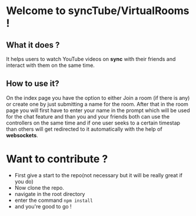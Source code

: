 # Welcome to syncTube/VirtualRooms !

## What it does ?
It helps users to watch YouTube videos on <b>sync</b> with their friends and interact with them on the same time.

## How to use it?
On the index page you have the option to either Join a room (if there is any) or create one by just submitting a name for the room.
After that in the room page you will first have to enter your name in the prompt which will be used for the chat feature and than you and your friends both can use the controllers on the same time and if one user seeks to a certain timestap than others will get redirected to it automatically with the help of <b>websockets</b>.

# Want to contribute ?
- First give a start to the repo(not necessary but it will be really great if you do)
- Now clone the repo.
- navigate in the root directory
- enter the command `npm install`
- and you're good to go !
